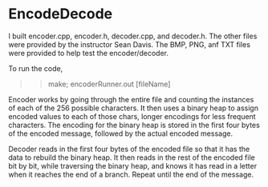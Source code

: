 # EncodeDecode

I built encoder.cpp, encoder.h, decoder.cpp, and decoder.h.
The other files were provided by the instructor Sean Davis. The BMP, PNG, anf TXT files were provided to help test the encoder/decoder.

To run the code, 

  >> make;
  >> encoderRunner.out [fileName]
  
  Encoder works by going through the entire file and counting the instances of each of the 256 possible characters. 
  It then uses a binary heap to assign encoded values to each of those chars, longer encodings for less frequent characters. 
  The encoding for the binary heap is stored in the first four bytes of the encoded message, followed by the actual encoded message.
  
  Decoder reads in the first four bytes of the encoded file so that it has the data to rebuild the binary heap. 
  It then reads in the rest of the encoded file bit by bit, while traversing the binary heap, and knows it has read in a 
  letter when it reaches the end of a branch. Repeat until the end of the message. 

